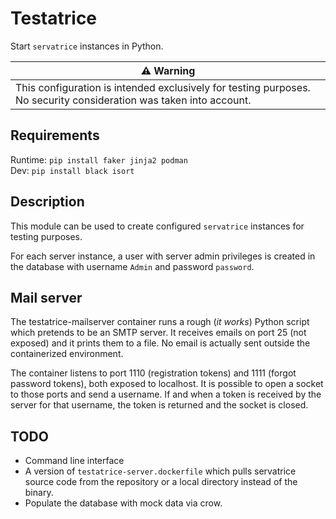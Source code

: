 # Testatrice

Start `servatrice` instances in Python.

| ⚠️ Warning                                                                                                         |
|--------------------------------------------------------------------------------------------------------------------|
| This configuration is intended exclusively for testing purposes. No security consideration was taken into account. |

## Requirements

Runtime: `pip install faker jinja2 podman`  
Dev: `pip install black isort`

## Description

This module can be used to create configured `servatrice` instances for testing purposes.

For each server instance, a user with server admin privileges is created in the database with username `Admin` and
password `password`.

## Mail server

The testatrice-mailserver container runs a rough (*it works*) Python script which pretends to be an SMTP server. It
receives emails on port 25 (not exposed) and it prints them to a file. No email is actually sent outside the
containerized environment.

The container listens to port 1110 (registration tokens) and 1111 (forgot password tokens), both exposed to localhost.
It is possible to open a socket to those ports and send a username. If and when a token is received by the server for
that username, the token is returned and the socket is closed.

## TODO

* Command line interface
* A version of `testatrice-server.dockerfile` which pulls servatrice source code from the repository or a local
  directory instead of the binary.
* Populate the database with mock data via crow.
